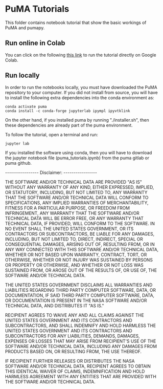 # PuMA Tutorials
This folder contains notebook tutorial that show the basic workings of PuMA and pumapy. 

## Run online in Colab
You can click on the following [this link](https://colab.research.google.com/github/nasa/puma/blob/main/tutorial/puma_tutorial.ipynb) to run the tutorial directly on Google Colab.

## Run locally
In order to run the notebooks locally, you must have downloaded the PuMA repository to your computer. 
If you did not install from source, you will have to install the following extra dependencies into the conda environment as: 

    conda activate puma
    conda install -c conda-forge jupyterlab ipympl ipyvtklink

On the other hand, if you installed puma by running "./installer.sh", then these dependencies are already part of the puma environment. 

To follow the tutorial, open a terminal and run:

    jupyter lab
    
If you installed the software using conda, then you will have to download the jupyter notebook file (puma_tutorials.ipynb) from the puma gitlab or puma github. 


----------------- Disclaimer: -----------------

THE SOFTWARE AND/OR TECHNICAL DATA ARE PROVIDED "AS IS" WITHOUT ANY WARRANTY OF ANY KIND, EITHER EXPRESSED, IMPLIED, OR STATUTORY, INCLUDING, BUT NOT LIMITED TO, ANY WARRANTY THAT THE SOFTWARE AND/OR TECHNICAL DATA WILL CONFORM TO  SPECIFICATIONS, ANY IMPLIED WARRANTIES OF MERCHANTABILITY, FITNESS FOR A PARTICULAR PURPOSE, OR FREEDOM FROM  INFRINGEMENT, ANY WARRANTY THAT THE SOFTWARE AND/OR TECHNICAL DATA WILL BE ERROR FREE, OR ANY WARRANTY THAT  TECHNICAL DATA, IF PROVIDED, WILL CONFORM TO THE SOFTWARE.  IN NO EVENT SHALL THE UNITED STATES GOVERNMENT, OR ITS  CONTRACTORS OR SUBCONTRACTORS, BE LIABLE FOR ANY DAMAGES, INCLUDING, BUT NOT LIMITED TO, DIRECT, INDIRECT, SPECIAL OR  CONSEQUENTIAL DAMAGES, ARISING OUT OF, RESULTING FROM, OR IN ANY WAY CONNECTED WITH THIS SOFTWARE AND/OR TECHNICAL DATA, WHETHER OR NOT BASED UPON WARRANTY, CONTRACT, TORT, OR OTHERWISE, WHETHER OR NOT INJURY WAS SUSTAINED BY PERSONS OR  PROPERTY OR OTHERWISE, AND WHETHER OR NOT LOSS WAS SUSTAINED FROM, OR AROSE OUT OF THE RESULTS OF, OR USE OF, THE SOFTWARE AND/OR TECHNICAL DATA.
 
THE UNITED STATES GOVERNMENT DISCLAIMS ALL WARRANTIES AND LIABILITIES REGARDING THIRD PARTY COMPUTER SOFTWARE,  DATA, OR DOCUMENTATION, IF  SAID THIRD PARTY COMPUTER SOFTWARE, DATA, OR DOCUMENTATION IS PRESENT IN THE NASA SOFTWARE  AND/OR TECHNICAL DATA, AND DISTRIBUTES IT "AS IS."

RECIPIENT AGREES TO WAIVE ANY AND ALL CLAIMS AGAINST THE UNITED STATES GOVERNMENT AND ITS CONTRACTORS AND  SUBCONTRACTORS, AND SHALL INDEMNIFY AND HOLD HARMLESS THE UNITED STATES GOVERNMENT AND ITS CONTRACTORS AND  SUBCONTRACTORS FOR ANY LIABILITIES, DEMANDS, DAMAGES, EXPENSES OR LOSSES THAT MAY ARISE FROM RECIPIENT'S USE OF THE SOFTWARE AND/OR TECHNICAL DATA, INCLUDING ANY DAMAGES FROM PRODUCTS BASED ON, OR RESULTING FROM, THE USE THEREOF.

IF RECIPIENT FURTHER RELEASES OR DISTRIBUTES THE NASA SOFTWARE AND/OR TECHNICAL DATA, RECIPIENT AGREES TO OBTAIN THIS IDENTICAL WAIVER OF CLAIMS, INDEMNIFICATION AND HOLD HARMLESS AGREEMENT WITH ANY ENTITIES THAT ARE PROVIDED WITH THE SOFTWARE  AND/OR TECHNICAL DATA.
